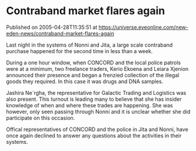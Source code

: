 # Contraband market flares again
Published on 2005-04-28T11:35:51 at https://universe.eveonline.com/new-eden-news/contraband-market-flares-again

Last night in the systems of Nonni and Jita, a large scale contraband purchase happened for the second time in less than a week.   
  
During a one hour window, when CONCORD and the local police patrols were at a minimum, two freelance traders, Kerio Ekoena and Leiara Xjenion announced their presence and began a frenzied collection of the illegal goods they required. In this case it was drugs and DNA samples.   
  
Jashira Ne´rgha, the representative for Galactic Trading and Logistics was also present. This turnout is leading many to believe that she has insider knowledge of when and where these trades are happening. She was however, only seen passing through Nonni and it is unclear whether she did participate on this occasion.   
  
Offical representatives of CONCORD and the police in Jita and Nonni, have once again declined to answer any questions about the activities in their systems.
